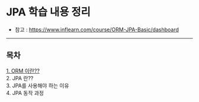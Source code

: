 # JPA 학습 내용 정리
- 참고 : https://www.inflearn.com/course/ORM-JPA-Basic/dashboard
-----



## 목차
[1. ORM 이란??](https://github.com/Jung9928/JPA/tree/master/JPA)  
2. JPA 란??  
3. JPA를 사용해야 하는 이유  
4. JPA 동작 과정  


